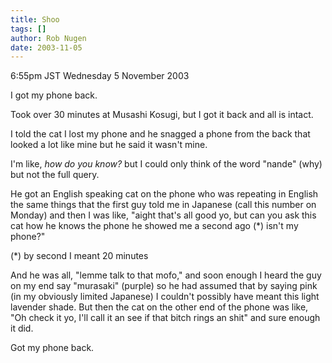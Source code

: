 ```yaml
---
title: Shoo
tags: []
author: Rob Nugen
date: 2003-11-05
---
```


<p class=date>6:55pm JST Wednesday 5 November 2003</p>

<p>I got my phone back.</p>

<p>Took over 30 minutes at Musashi Kosugi, but I got it back and all
is intact.</p>

<p>I told the cat I lost my phone and he snagged a phone from the back
that looked a lot like mine but he said it wasn't mine.</p>

<p>I'm like, <em>how do you know?</em> but I could only think of the
word "nande" (why) but not the full query.</p>

<p>He got an English speaking cat on the phone who was repeating in
English the same things that the first guy told me in Japanese (call
this number on Monday) and then I was like, "aight that's all good yo,
but can you ask this cat how he knows the phone he showed me a second
ago (*) isn't my phone?"</p>

<p>(*) by second I meant 20 minutes</p>

<p>And he was all, "lemme talk to that mofo," and soon enough I heard
the guy on my end say "murasaki" (purple) so he had assumed that by
saying pink (in my obviously limited Japanese) I couldn't possibly
have meant this light lavender shade.  But then the cat on the other
end of the phone was like, "Oh check it yo, I'll call it an see if
that bitch rings an shit" and sure enough it did.</p>

<p>Got my phone back.</p>
